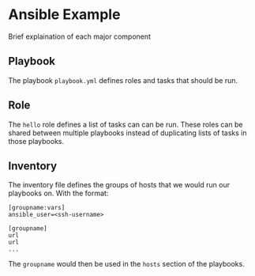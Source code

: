# Ansible Example

Brief explaination of each major component

## Playbook

The playbook `playbook.yml` defines roles and tasks that should be run.

## Role

The `hello` role defines a list of tasks can can be run. These roles can be
shared between multiple playbooks instead of duplicating lists of tasks in
those playbooks.

## Inventory

The inventory file defines the groups of hosts that we would run our playbooks
on. With the format:

```
[groupname:vars]
ansible_user=<ssh-username>

[groupname]
url
url
...
```

The `groupname` would then be used in the `hosts` section of the playbooks.
